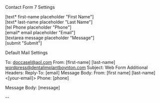 Contact Form 7 Settings

<div class="row">
<div class="col-sm-6">[text* first-name placeholder "First Name"]</div>
<div class="col-sm-6">[text* last-name placeholder "Last Name"]</div>
<div class="col-sm-6">[tel Phone placeholder "Phone"]</div>
<div class="col-sm-6">[email* email placeholder "Email"]</div>
<div class="col-12 mb-2">[textarea message placeholder "Message"]</div>
<div class="col-12">[submit "Submit"]</div>

Default Mail Settings

To: doccasel@aol.com
From: [first-name] [last-name] <wordpress@dentalimplantboynton.com>
Subject: Web Form
Additional Headers: Reply-To: [email]
Message Body: From: [first name] [last-name] <[your-email]>
Phone: [phone]

Message Body:
[message]

--